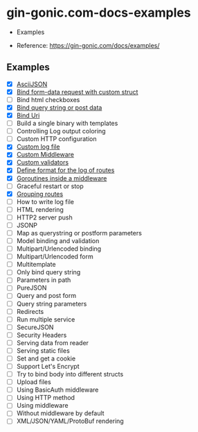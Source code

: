# gin-gonic.com-docs-examples

- Examples

- Reference: https://gin-gonic.com/docs/examples/


## Examples

- [x] [AsciiJSON](https://github.com/thanhlt-1007/gin-gonic.com-docs-examples-ascii-json)
- [x] [Bind form-data request with custom struct](https://github.com/thanhlt-1007/gin-gonic.com-docs-examples-bind-form-data-request-with-custom-struct)
- [ ] Bind html checkboxes
- [x] [Bind query string or post data](https://github.com/thanhlt-1007/gin-gonic.com-docs-examples-bind-query-or-post)
- [x] [Bind Uri](https://github.com/thanhlt-1007/gin-gonic.com-docs-examples-bind-uri)
- [ ] Build a single binary with templates
- [ ] Controlling Log output coloring
- [ ] Custom HTTP configuration
- [x] [Custom log file](https://github.com/thanhlt-1007/gin-gonic.com-docs-examples-custom-log-format)
- [x] [Custom Middleware](https://github.com/thanhlt-1007/gin-gonic.com-docs-examples-custom-middleware)
- [x] [Custom validators](https://github.com/thanhlt-1007/gin-gonic.com-docs-examples-custom-validators)
- [x] [Define format for the log of routes](https://github.com/thanhlt-1007/gin-gonic.com-docs-examples-define-format-for-the-log-of-routes)
- [x] [Goroutines inside a middleware](https://github.com/thanhlt-1007/gin-gonic.com-docs-examples-goroutines-inside-a-middleware)
- [ ] Graceful restart or stop
- [x] [Grouping routes](https://github.com/thanhlt-1007/gin-gonic.com-docs-examples-grouping-routes)
- [ ] How to write log file
- [ ] HTML rendering
- [ ] HTTP2 server push
- [ ] JSONP
- [ ] Map as querystring or postform parameters
- [ ] Model binding and validation
- [ ] Multipart/Urlencoded binding
- [ ] Multipart/Urlencoded form
- [ ] Multitemplate
- [ ] Only bind query string
- [ ] Parameters in path
- [ ] PureJSON
- [ ] Query and post form
- [ ] Query string parameters
- [ ] Redirects
- [ ] Run multiple service
- [ ] SecureJSON
- [ ] Security Headers
- [ ] Serving data from reader
- [ ] Serving static files
- [ ] Set and get a cookie
- [ ] Support Let's Encrypt
- [ ] Try to bind body into different structs
- [ ] Upload files
- [ ] Using BasicAuth middleware
- [ ] Using HTTP method
- [ ] Using middleware
- [ ] Without middleware by default
- [ ] XML/JSON/YAML/ProtoBuf rendering
